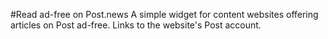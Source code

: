 #Read ad-free on Post.news
A simple widget for content websites offering articles on Post ad-free. Links to the website's Post account.
